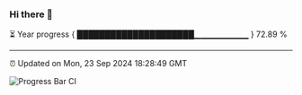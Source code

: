 ### Hi there 👋

⏳ Year progress { █████████████████████▁▁▁▁▁▁▁▁▁ } 72.89 %

---

⏰ Updated on Mon, 23 Sep 2024 18:28:49 GMT

![Progress Bar CI](https://github.com/ZhaoGui/ZhaoGui/workflows/Progress%20Bar%20CI/badge.svg)
